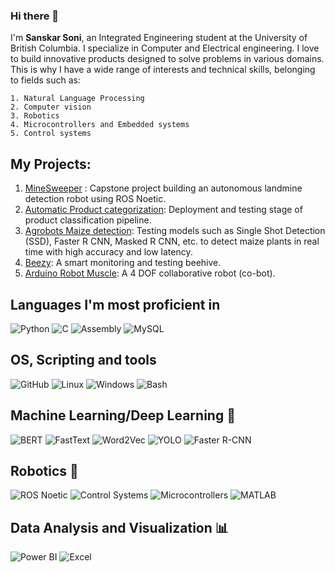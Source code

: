### Hi there 👋

I'm **Sanskar Soni**, an Integrated Engineering student at the University of British Columbia. I specialize in Computer and Electrical engineering. I love to build innovative products designed to solve problems in various domains. This is why I have a wide range of interests and technical skills, belonging to fields such as:

    1. Natural Language Processing
    2. Computer vision
    3. Robotics
    4. Microcontrollers and Embedded systems
    5. Control systems

## My Projects:
1. [MineSweeper](https://github.com/moelhadary/Mine-Sweeper) : Capstone project building an autonomous landmine detection robot using ROS Noetic.
2. [Automatic Product categorization](https://github.com/sanskarsoni88/Auto-categorization-pipeline): Deployment and testing stage of product classification pipeline.
3. [Agrobots Maize detection](https://github.com/sanskarsoni88/agrobots_my_contributions): Testing models such as Single Shot Detection (SSD), Faster R CNN, Masked R CNN, etc. to detect maize plants in real time with high accuracy and low latency.
4. [Beezy](https://github.com/sanskarsoni88/beezy): A smart monitoring and testing beehive.
5. [Arduino Robot Muscle](https://github.com/sanskarsoni88/Arduino-Robot-Muscle): A 4 DOF collaborative robot (co-bot).

## Languages I'm most proficient in
![Python](https://img.shields.io/badge/-Python-3776AB?logo=python&logoColor=white&style=flat)
![C](https://img.shields.io/badge/-C-A8B9CC?logo=c&logoColor=white&style=flat)
![Assembly](https://img.shields.io/badge/-Assembly-735cdd?style=flat)
![MySQL](https://img.shields.io/badge/-MySQL-4479A1?logo=mysql&logoColor=white&style=flat)

## OS, Scripting and tools
![GitHub](https://img.shields.io/badge/-GitHub-181717?logo=github&logoColor=white&style=flat)
![Linux](https://img.shields.io/badge/Linux-FCC624?style=for-the-badge&logo=linux&logoColor=black)
![Windows](https://img.shields.io/badge/Windows-0078D6?style=for-the-badge&logo=windows&logoColor=white)
![Bash](https://img.shields.io/badge/Bash-4EAA25?style=for-the-badge&logo=gnu-bash&logoColor=white)

## Machine Learning/Deep Learning 🧠

![BERT](https://img.shields.io/badge/-Deep%20Learning-566be8?style=flat)
![FastText](https://img.shields.io/badge/-FastText-07d5c0?style=flat)
![Word2Vec](https://img.shields.io/badge/-Word2Vec-brightgreen?style=flat)
![YOLO](https://img.shields.io/badge/-YOLO-yellow?style=flat)
![Faster R-CNN](https://img.shields.io/badge/-Faster%20R--CNN-9cf?style=flat)

## Robotics 🤖

![ROS Noetic](https://img.shields.io/badge/-ROS%20Noetic-22314e?style=flat)
![Control Systems](https://img.shields.io/badge/Control%20Systems-4285F4?style=for-the-badge&logo=icloud&logoColor=white)
![Microcontrollers](https://img.shields.io/badge/-Microcontrollers-004883?style=flat)
![MATLAB](https://img.shields.io/badge/MATLAB-0076A8?style=for-the-badge&logo=mathworks&logoColor=white)


## Data Analysis and Visualization 📊
![Power BI](https://img.shields.io/badge/-Power%20BI-F2C811?logo=Power-BI&logoColor=black&style=flat)
![Excel](https://img.shields.io/badge/-Excel-217346?logo=microsoft-excel&logoColor=white&style=flat)


